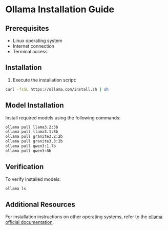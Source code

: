 # Ollama Installation Guide

## Prerequisites
- Linux operating system
- Internet connection
- Terminal access

## Installation
1. Execute the installation script:
```bash
curl -fsSL https://ollama.com/install.sh | sh
```

## Model Installation
Install required models using the following commands:
```bash
ollama pull llama3.2:3b
ollama pull llama3.1:8b
ollama pull granite3.2:2b
ollama pull granite3.3:2b
ollama pull qwen3:1.7b
ollama pull qwen3:8b
```

## Verification
To verify installed models:
```bash
ollama ls
```

## Additional Resources
For installation instructions on other operating systems, refer to the [ollama official documentation](https://ollama.com/download/linux).